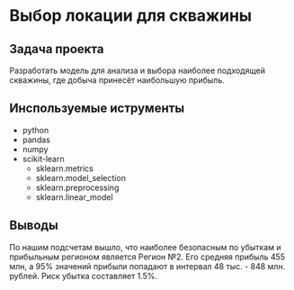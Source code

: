 # **Выбор локации для скважины**
## Задача проекта
Разработать модель для анализа и выбора наиболее подходящей скважины, где добыча принесёт наибольшую прибыль. 

## Инспользуемые иструменты 
- python
- pandas
- numpy
- scikit-learn
  - sklearn.metrics
  - sklearn.model_selection
  - sklearn.preprocessing
  - sklearn.linear_model 

## Выводы
По нашим подсчетам вышло, что наиболее безопасным по убыткам и прибыльным регионом является Регион №2. Его средняя прибыль 455 млн, а 95% значений прибыли попадают в интервал 48 тыс. - 848 млн. рублей. Риск убытка составляет 1.5%.

